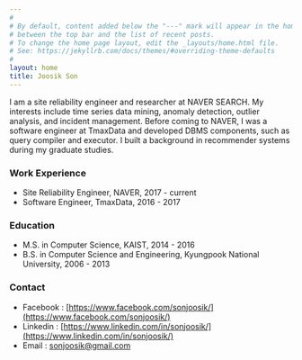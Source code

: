 ```yaml
---
#
# By default, content added below the "---" mark will appear in the home page
# between the top bar and the list of recent posts.
# To change the home page layout, edit the _layouts/home.html file.
# See: https://jekyllrb.com/docs/themes/#overriding-theme-defaults
#
layout: home
title: Joosik Son
---
```


I am a site reliability engineer and researcher at NAVER SEARCH. My interests include time series data mining, anomaly detection, outlier analysis, and incident management. Before coming to NAVER, I was a software engineer at TmaxData and developed DBMS components, such as query compiler and executor.  I built a background in recommender systems during my graduate studies.

### Work Experience
* Site Reliability Engineer, NAVER, 2017 - current
* Software Engineer, TmaxData, 2016 - 2017

### Education
* M.S. in Computer Science, KAIST, 2014 - 2016
* B.S. in Computer Science and Engineering, Kyungpook National University, 2006 - 2013

### Contact
* Facebook : [https://www.facebook.com/sonjoosik/](https://www.facebook.com/sonjoosik/)
* Linkedin : [https://www.linkedin.com/in/sonjoosik/](https://www.linkedin.com/in/sonjoosik/)
* Email : [sonjoosik@gmail.com](mailto://sonjoosik@gmail.com)

